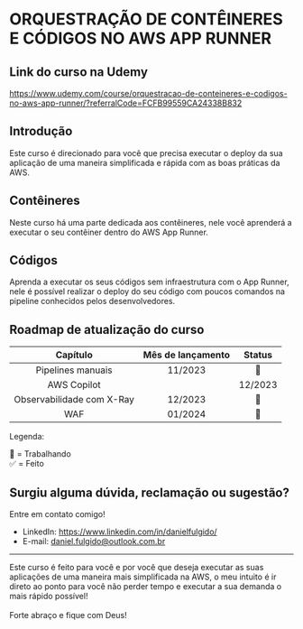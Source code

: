 # ORQUESTRAÇÃO DE CONTÊINERES E CÓDIGOS NO AWS APP RUNNER

## Link do curso na Udemy
https://www.udemy.com/course/orquestracao-de-conteineres-e-codigos-no-aws-app-runner/?referralCode=FCFB99559CA24338B832

## Introdução
Este curso é direcionado para você que precisa executar o deploy da sua aplicação de uma maneira simplificada e rápida com as boas práticas da AWS.

## Contêineres
Neste curso há uma parte dedicada aos contêineres, nele você aprenderá a executar o seu contêiner dentro do AWS App Runner.

## Códigos
Aprenda a executar os seus códigos sem infraestrutura com o App Runner, nele é possível realizar o deploy do seu código com poucos comandos na pipeline conhecidos pelos desenvolvedores.

## Roadmap de atualização do curso
Capítulo | Mês de lançamento | Status
:---: | :---: | :---:
Pipelines manuais | 11/2023 | :construction_worker:
AWS Copilot | | 12/2023 | :construction_worker:
Observabilidade com X-Ray | 12/2023 | :construction_worker:
WAF | 01/2024 | :construction_worker:

Legenda:

:construction_worker: = Trabalhando
<br>
:white_check_mark: = Feito

## Surgiu alguma dúvida, reclamação ou sugestão?
Entre em contato comigo!
* LinkedIn: https://www.linkedin.com/in/danielfulgido/
* E-mail: daniel.fulgido@outlook.com.br

---
Este curso é feito para você e por você que deseja executar as suas aplicações de uma maneira mais simplificada na AWS, o meu intuito é ir direto ao ponto para você não perder tempo e executar a sua demanda o mais rápido possível!
<br/>
<br/>
Forte abraço e fique com Deus!
